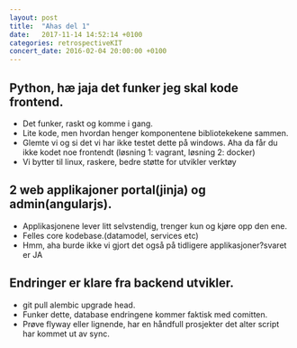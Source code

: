 ```yaml
---
layout: post
title:  "Ahas del 1"
date:   2017-11-14 14:52:14 +0100
categories: retrospectiveKIT
concert_date: 2016-02-04 20:00:00 +0100
---
```

## Python, hæ jaja det funker jeg skal kode frontend.
* Det funker, raskt og komme i gang.
* Lite kode, men hvordan henger komponentene bibliotekekene sammen.
* Glemte vi og si det vi har ikke testet dette på windows. Aha da får du ikke kodet noe frontendt (løsning 1: vagrant, løsning 2: docker)
* Vi bytter til linux, raskere, bedre støtte for utvikler verktøy
## 2 web applikajoner portal(jinja) og admin(angularjs).
* Applikasjonene lever litt selvstendig, trenger kun og kjøre opp den ene.
* Felles core kodebase.(datamodel, services etc)
* Hmm, aha burde ikke vi gjort det også på tidligere applikasjoner?svaret er JA

## Endringer er klare fra backend utvikler.
* git pull alembic upgrade head.
* Funker dette, database endringene kommer faktisk med comitten.
* Prøve flyway eller lignende, har en håndfull prosjekter det alter script har kommet ut av sync.

